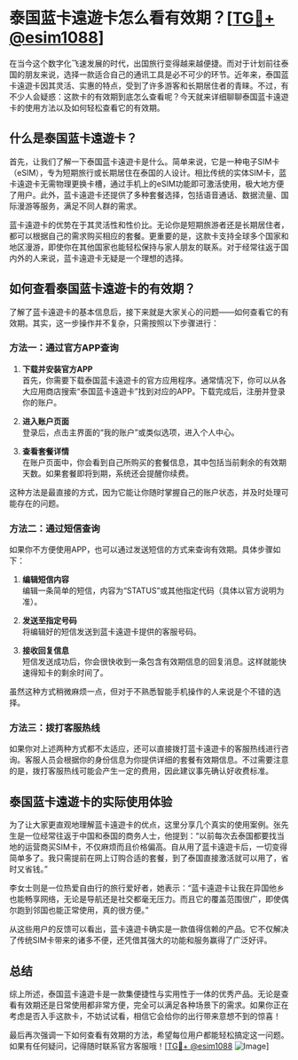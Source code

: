 # 泰国蓝卡遠遊卡怎么看有效期？[[TG💪+ @esim1088](https://t.me/s/esim1088)]

在当今这个数字化飞速发展的时代，出国旅行变得越来越便捷。而对于计划前往泰国的朋友来说，选择一款适合自己的通讯工具是必不可少的环节。近年来，泰国蓝卡遠遊卡因其灵活、实惠的特点，受到了许多游客和长期居住者的青睐。不过，有不少人会疑惑：这款卡的有效期到底怎么查看呢？今天就来详细聊聊泰国蓝卡遠遊卡的使用方法以及如何轻松查看它的有效期。

## 什么是泰国蓝卡遠遊卡？

首先，让我们了解一下泰国蓝卡遠遊卡是什么。简单来说，它是一种电子SIM卡（eSIM），专为短期旅行或长期居住在泰国的人设计。相比传统的实体SIM卡，蓝卡遠遊卡无需物理更换卡槽，通过手机上的eSIM功能即可激活使用，极大地方便了用户。此外，蓝卡遠遊卡还提供了多种套餐选择，包括语音通话、数据流量、国际漫游等服务，满足不同人群的需求。

蓝卡遠遊卡的优势在于其灵活性和性价比。无论你是短期旅游者还是长期居住者，都可以根据自己的需求购买相应的套餐。更重要的是，这款卡支持全球多个国家和地区漫游，即使你在其他国家也能轻松保持与家人朋友的联系。对于经常往返于国内外的人来说，蓝卡遠遊卡无疑是一个理想的选择。

## 如何查看泰国蓝卡遠遊卡的有效期？

了解了蓝卡遠遊卡的基本信息后，接下来就是大家关心的问题——如何查看它的有效期。其实，这一步操作并不复杂，只需按照以下步骤进行：

### 方法一：通过官方APP查询

1. **下载并安装官方APP**  
   首先，你需要下载泰国蓝卡遠遊卡的官方应用程序。通常情况下，你可以从各大应用商店搜索“泰国蓝卡遠遊卡”找到对应的APP。下载完成后，注册并登录你的账户。

2. **进入账户页面**  
   登录后，点击主界面的“我的账户”或类似选项，进入个人中心。

3. **查看套餐详情**  
   在账户页面中，你会看到自己所购买的套餐信息，其中包括当前剩余的有效期天数。如果套餐即将到期，系统还会提醒你续费。

这种方法是最直接的方式，因为它能让你随时掌握自己的账户状态，并及时处理可能存在的问题。

### 方法二：通过短信查询

如果你不方便使用APP，也可以通过发送短信的方式来查询有效期。具体步骤如下：

1. **编辑短信内容**  
   编辑一条简单的短信，内容为“STATUS”或其他指定代码（具体以官方说明为准）。

2. **发送至指定号码**  
   将编辑好的短信发送到蓝卡遠遊卡提供的客服号码。

3. **接收回复信息**  
   短信发送成功后，你会很快收到一条包含有效期信息的回复消息。这样就能快速得知卡的剩余时间了。

虽然这种方式稍微麻烦一点，但对于不熟悉智能手机操作的人来说是个不错的选择。

### 方法三：拨打客服热线

如果你对上述两种方式都不太适应，还可以直接拨打蓝卡遠遊卡的客服热线进行咨询。客服人员会根据你的身份信息为你提供详细的套餐有效期信息。不过需要注意的是，拨打客服热线可能会产生一定的费用，因此建议事先确认好收费标准。

## 泰国蓝卡遠遊卡的实际使用体验

为了让大家更直观地理解蓝卡遠遊卡的优点，这里分享几个真实的使用案例。张先生是一位经常往返于中国和泰国的商务人士，他提到：“以前每次去泰国都要找当地的运营商买SIM卡，不仅麻烦而且价格偏高。自从用了蓝卡遠遊卡后，一切变得简单多了。我只需提前在网上订购合适的套餐，到了泰国直接激活就可以用了，省时又省钱。”

李女士则是一位热爱自由行的旅行爱好者，她表示：“蓝卡遠遊卡让我在异国他乡也能畅享网络，无论是导航还是社交都毫无压力。而且它的覆盖范围很广，即使偶尔跑到邻国也能正常使用，真的很方便。”

从这些用户的反馈可以看出，蓝卡遠遊卡确实是一款值得信赖的产品。它不仅解决了传统SIM卡带来的诸多不便，还凭借其强大的功能和服务赢得了广泛好评。

## 总结

综上所述，泰国蓝卡遠遊卡是一款集便捷性与实用性于一体的优秀产品。无论是查看有效期还是日常使用都非常方便，完全可以满足各种场景下的需求。如果你正在考虑是否入手这款卡，不妨试试看，相信它会给你的出行带来意想不到的惊喜！

最后再次强调一下如何查看有效期的方法，希望每位用户都能轻松搞定这一问题。如果有任何疑问，记得随时联系官方客服哦！[[TG💪+ @esim1088](https://t.me/s/esim1088) ![Image](https://i.postimg.cc/4NQfJmqS/Snipaste-2025-05-13-00-14-12.png)]